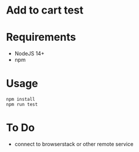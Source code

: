# Add to cart test

# Requirements

- NodeJS 14+
- npm 

# Usage

```
npm install
npm run test
```

# To Do

- connect to browserstack or other remote service
